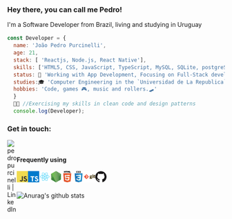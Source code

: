### Hey there, you can call me Pedro! 
I'm a Software Developer from Brazil, living and studying in Uruguay
```javascript
const Developer = {
  name: 'João Pedro Purcinelli',
  age: 21,
  stack: [ 'Reactjs, Node.js, React Native'],
  skills: ['HTML5, CSS, JavaScript, TypeScript, MySQL, SQLite, postgreSQL, etc... '], 
  status: 📓 'Working with App Development, Focusing on Full-Stack development',
  studies:🎓 'Computer Engineering in the `Universidad de La Republica` - Montevideo,Uruguay (1st Year)', 'RocketSeat goStack Bootcamp', 'FreeCodeCamp',
  hobbies: 'Code, games 🎮, music and rollers.🛹'
  }
  💪🏼 //Exercising my skills in clean code and design patterns
  console.log(Developer);
 ```
      
          
       
### Get in touch:
<img align="left" alt="pedropurcinelli | LinkedIn" width="22px" src="https://cdn.jsdelivr.net/npm/simple-icons@v3/icons/linkedin.svg" />
 <br />           

#### Frequently using

<img align="left" alt="JavaScript" width="26px" src="https://raw.githubusercontent.com/github/explore/80688e429a7d4ef2fca1e82350fe8e3517d3494d/topics/javascript/javascript.png" />
<img align="left" alt="JavaScript" width="26px" src="https://raw.githubusercontent.com/github/explore/80688e429a7d4ef2fca1e82350fe8e3517d3494d/topics/typescript/typescript.png" />
<img align="left" alt="React" width="26px" src="https://raw.githubusercontent.com/github/explore/80688e429a7d4ef2fca1e82350fe8e3517d3494d/topics/react/react.png" />
<img align="left" alt="Node.js" width="26px" src="https://raw.githubusercontent.com/github/explore/80688e429a7d4ef2fca1e82350fe8e3517d3494d/topics/nodejs/nodejs.png" />
<img align="left" alt="HTML5" width="26px" src="https://raw.githubusercontent.com/github/explore/80688e429a7d4ef2fca1e82350fe8e3517d3494d/topics/html/html.png" />
<img align="left" alt="CSS3" width="26px" src="https://raw.githubusercontent.com/github/explore/80688e429a7d4ef2fca1e82350fe8e3517d3494d/topics/css/css.png" />
<img align="left" alt="Git" width="26px" src="https://raw.githubusercontent.com/github/explore/80688e429a7d4ef2fca1e82350fe8e3517d3494d/topics/git/git.png" />
<img align="left" alt="GitHub" width="26px" src="https://raw.githubusercontent.com/github/explore/78df643247d429f6cc873026c0622819ad797942/topics/github/github.png" />

<br />
<br />
     
![Anurag's github stats](https://github-readme-stats.vercel.app/api?username=jowpurcinelli&show_icons=true&theme=dark)
  
